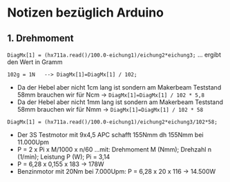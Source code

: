 # Notizen bezüglich Arduino

## 1. Drehmoment

```DiagMx[1] = (hx711a.read()/100.0-eichung1)/eichung2*eichung3;``` ... ergibt den Wert in Gramm


```102g = 1N   --> DiagMx[1]=DiagMx[1] / 102;```

- Da der Hebel aber nicht 1cm lang ist sondern am Makerbeam Teststand 58mm brauchen wir für Ncm -> ```DiagMx[1]=DiagMx[1] / 102 * 5,8```
- Da der Hebel aber nicht 1mm lang ist sondern am Makerbeam Teststand 58mm brauchen wir für Nmm -> ```DiagMx[1]=DiagMx[1] / 102 * 58```


```
DiagMx[1] = (hx711a.read()/100.0-eichung1)/eichung2*eichung3/102*58;
```

- Der 3S Testmotor mit 9x4,5 APC schafft 155Nmm dh 155Nmm bei 11.000Upm
- P = 2 x Pi x M/1000 x n/60  ...mit: Drehmoment M (Nmm); Drehzahl n (1/min); Leistung P (W); Pi = 3,14
- P = 6,28 x 0,155 x 183 -> 178W
- Benzinmotor mit 20Nm bei 7.000Upm: P = 6,28 x 20 x 116 -> 14.500W




